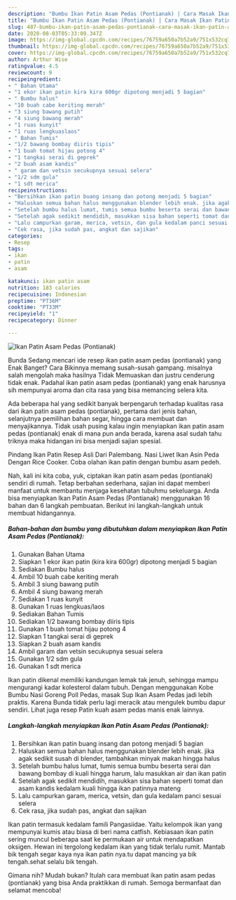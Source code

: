 ```yaml
---
description: "Bumbu Ikan Patin Asam Pedas (Pontianak) | Cara Masak Ikan Patin Asam Pedas (Pontianak) Yang Enak dan Simpel"
title: "Bumbu Ikan Patin Asam Pedas (Pontianak) | Cara Masak Ikan Patin Asam Pedas (Pontianak) Yang Enak dan Simpel"
slug: 487-bumbu-ikan-patin-asam-pedas-pontianak-cara-masak-ikan-patin-asam-pedas-pontianak-yang-enak-dan-simpel
date: 2020-08-03T05:33:09.347Z
image: https://img-global.cpcdn.com/recipes/76759a650a7b52a9/751x532cq70/ikan-patin-asam-pedas-pontianak-foto-resep-utama.jpg
thumbnail: https://img-global.cpcdn.com/recipes/76759a650a7b52a9/751x532cq70/ikan-patin-asam-pedas-pontianak-foto-resep-utama.jpg
cover: https://img-global.cpcdn.com/recipes/76759a650a7b52a9/751x532cq70/ikan-patin-asam-pedas-pontianak-foto-resep-utama.jpg
author: Arthur Wise
ratingvalue: 4.5
reviewcount: 9
recipeingredient:
- " Bahan Utama"
- "1 ekor ikan patin kira kira 600gr dipotong menjadi 5 bagian"
- " Bumbu halus"
- "10 buah cabe keriting merah"
- "3 siung bawang putih"
- "4 siung bawang merah"
- "1 ruas kunyit"
- "1 ruas lengkuaslaos"
- " Bahan Tumis"
- "1/2 bawang bombay diiris tipis"
- "1 buah tomat hijau potong 4"
- "1 tangkai serai di geprek"
- "2 buah asam kandis"
- " garam dan vetsin secukupnya sesuai selera"
- "1/2 sdm gula"
- "1 sdt merica"
recipeinstructions:
- "Bersihkan ikan patin buang insang dan potong menjadi 5 bagian"
- "Haluskan semua bahan halus menggunakan blender lebih enak. jika agak sedikit susah di blender, tambahkan minyak makan hingga halus"
- "Setelah bumbu halus lumat, tumis semua bumbu beserta serai dan bawang bombay di kuali hingga harum, lalu masukkan air dan ikan patin"
- "Setelah agak sedikit mendidih, masukkan sisa bahan seperti tomat dan asam kandis kedalam kuali hingga ikan patinnya mateng"
- "Lalu campurkan garam, merica, vetsin, dan gula kedalam panci sesuai selera"
- "Cek rasa, jika sudah pas, angkat dan sajikan"
categories:
- Resep
tags:
- ikan
- patin
- asam

katakunci: ikan patin asam 
nutrition: 183 calories
recipecuisine: Indonesian
preptime: "PT36M"
cooktime: "PT33M"
recipeyield: "1"
recipecategory: Dinner

---
```



![Ikan Patin Asam Pedas (Pontianak)](https://img-global.cpcdn.com/recipes/76759a650a7b52a9/751x532cq70/ikan-patin-asam-pedas-pontianak-foto-resep-utama.jpg)

Bunda Sedang mencari ide resep ikan patin asam pedas (pontianak) yang Enak Banget? Cara Bikinnya memang susah-susah gampang. misalnya salah mengolah maka hasilnya Tidak Memuaskan dan justru cenderung tidak enak. Padahal ikan patin asam pedas (pontianak) yang enak harusnya sih mempunyai aroma dan cita rasa yang bisa memancing selera kita.

Ada beberapa hal yang sedikit banyak berpengaruh terhadap kualitas rasa dari ikan patin asam pedas (pontianak), pertama dari jenis bahan, selanjutnya pemilihan bahan segar, hingga cara membuat dan menyajikannya. Tidak usah pusing kalau ingin menyiapkan ikan patin asam pedas (pontianak) enak di mana pun anda berada, karena asal sudah tahu triknya maka hidangan ini bisa menjadi sajian spesial.

Pindang Ikan Patin Resep Asli Dari Palembang. Nasi Liwet Ikan Asin Peda Dengan Rice Cooker. Coba olahan ikan patin dengan bumbu asam pedeh.


Nah, kali ini kita coba, yuk, ciptakan ikan patin asam pedas (pontianak) sendiri di rumah. Tetap berbahan sederhana, sajian ini dapat memberi manfaat untuk membantu menjaga kesehatan tubuhmu sekeluarga. Anda bisa menyiapkan Ikan Patin Asam Pedas (Pontianak) menggunakan 16 bahan dan 6 langkah pembuatan. Berikut ini langkah-langkah untuk membuat hidangannya.

<!--inarticleads1-->

##### Bahan-bahan dan bumbu yang dibutuhkan dalam menyiapkan Ikan Patin Asam Pedas (Pontianak):

1. Gunakan  Bahan Utama
1. Siapkan 1 ekor ikan patin (kira kira 600gr) dipotong menjadi 5 bagian
1. Sediakan  Bumbu halus
1. Ambil 10 buah cabe keriting merah
1. Ambil 3 siung bawang putih
1. Ambil 4 siung bawang merah
1. Sediakan 1 ruas kunyit
1. Gunakan 1 ruas lengkuas/laos
1. Sediakan  Bahan Tumis
1. Sediakan 1/2 bawang bombay diiris tipis
1. Gunakan 1 buah tomat hijau potong 4
1. Siapkan 1 tangkai serai di geprek
1. Siapkan 2 buah asam kandis
1. Ambil  garam dan vetsin secukupnya sesuai selera
1. Gunakan 1/2 sdm gula
1. Gunakan 1 sdt merica


Ikan patin dikenal memiliki kandungan lemak tak jenuh, sehingga mampu mengurangi kadar kolesterol dalam tubuh. Dengan menggunakan Kobe Bumbu Nasi Goreng Poll Pedas, masak Sup Ikan Asam Pedas jadi lebih praktis. Karena Bunda tidak perlu lagi meracik atau mengulek bumbu dapur sendiri. Lihat juga resep Patin kuah asam pedas manis enak lainnya. 

<!--inarticleads2-->

##### Langkah-langkah menyiapkan Ikan Patin Asam Pedas (Pontianak):

1. Bersihkan ikan patin buang insang dan potong menjadi 5 bagian
1. Haluskan semua bahan halus menggunakan blender lebih enak. jika agak sedikit susah di blender, tambahkan minyak makan hingga halus
1. Setelah bumbu halus lumat, tumis semua bumbu beserta serai dan bawang bombay di kuali hingga harum, lalu masukkan air dan ikan patin
1. Setelah agak sedikit mendidih, masukkan sisa bahan seperti tomat dan asam kandis kedalam kuali hingga ikan patinnya mateng
1. Lalu campurkan garam, merica, vetsin, dan gula kedalam panci sesuai selera
1. Cek rasa, jika sudah pas, angkat dan sajikan


Ikan patin termasuk kedalam famili Pangasiidae. Yaitu kelompok ikan yang mempunyai kumis atau biasa di beri nama catfish. Kebiasaan ikan patin sering muncul beberapa saat ke permukaan air untuk mendapatkan oksigen. Hewan ini tergolong kedalam ikan yang tidak terlalu rumit. Mantab bik tengah segar kaya nya ikan patin nya.tu dapat mancing ya bik tengah.sehat selalu bik tengah. 

Gimana nih? Mudah bukan? Itulah cara membuat ikan patin asam pedas (pontianak) yang bisa Anda praktikkan di rumah. Semoga bermanfaat dan selamat mencoba!
